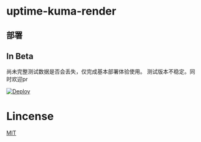 # uptime-kuma-render
## 部署
## In Beta
尚未完整测试数据是否会丢失，仅完成基本部署体验使用。
测试版本不稳定。同时欢迎pr


[![Deploy](https://render.com/images/deploy-to-render-button.svg)](https://render.com/deploy)


# Lincense
[MIT](https://github.com/Guangsudalao/uptime-kuma-render/blob/main/LICENSE)
